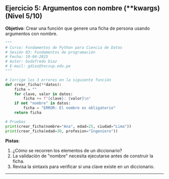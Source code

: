 ## Ejercicio 5: Argumentos con nombre (**kwargs) (Nivel 5/10)

**Objetivo**: Crear una función que genere una ficha de persona usando argumentos con nombre.

```python
"""
# Curso: Fundamentos de Python para Ciencia de Datos
# Sesión 03: Fundamentos de programación
# Fecha: 19-04-2025
# Autor: Godofredo Diaz
# E-mail: gdiaz@tecsup.edu.pe
"""

# Corrige los 3 errores en la siguiente función
def crear_ficha(**datos):
    ficha = ""
    for clave, valor in datos:
        ficha += f"{clave}: {valor}\n"
    if not "nombre" in datos:
        ficha = "ERROR: El nombre es obligatorio"
    return ficha

# Pruebas
print(crear_ficha(nombre="Ana", edad=25, ciudad="Lima"))
print(crear_ficha(edad=30, profesion="Ingeniero"))
```

**Pistas**:
1. ¿Cómo se recorren los elementos de un diccionario?
2. La validación de "nombre" necesita ejecutarse antes de construir la ficha.
3. Revisa la sintaxis para verificar si una clave existe en un diccionario.

---
